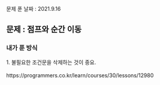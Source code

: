 문제 푼 날짜 : 2021.9.16

<h2>문제 : 점프와 순간 이동</h2>

<h3>내가 푼 방식</h3>
<div>1. 불필요한 조건문을 삭제하는 것이 중요.</div>

<br>
https://programmers.co.kr/learn/courses/30/lessons/12980